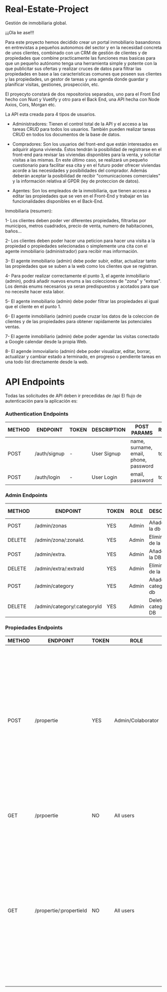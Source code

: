 # Real-Estate-Project
Gestión de inmobiliaria global.

¡¡¡Ola ke ase!!!

Para este proyecto hemos decidido crear un portal inmobiliario basandonos en entrevistas a pequeños autonomos del sector y en la necesidad concreta de unos clientes, combinado con un CRM de gestión de clientes y de propiedades que combine practicamente las funciones mas basicas para que un pequeño autónomo tenga una herramienta simple y potente con la que publicitar sus ofertas y realizar cruces de datos para filtrar las propiedades en base a las caracteristicas comunes que poseen sus clientes y las propiedades, un gestor de tareas y una agenda donde guardar y planificar visitas, gestiones, prospección, etc.

El proyecyto constará de dos repositorios separados, uno para el Front End hecho con Nuxt y Vuetify y otro para el Back End, una API hecha con Node Axios, Cors, Morgan etc.

La API esta creada para 4 tipos de usuarios. 

- Administradores: Tienen el control total de la API y el acceso a las tareas CRUD para todos los usuarios. También pueden realizar tareas CRUD en todos los documentos de la base de datos. 

- Compradores: Son los usuarios del front-end que están interesados en adquirir alguna vivienda. Éstos tendrán la posibilidad de registrarse en el front-end para revisar las viviendas disponibles para la venta, y solicitar visitas a las mismas. En este último caso, se realizará un pequeño cuestionario para facilitar esa cita y en el futuro poder ofrecer viviendas acorde a las necesidades y posibilidades del comprador. Además deberán aceptar la posibilidad de recibir "comunicaciones comerciales" y la información relativa al GPDR (ley de proteccion de datos).

- Agentes: Son los empleados de la inmobiliaria, que tienen acceso a editar las propiedades que se ven en el Front-End y trabajar en las funcionalidades disponibles en el Back-End. 


Inmobiliaria (resumen):

  1- Los clientes deben poder ver diferentes propiedades, filtrarlas por municipos, metros cuadrados, precio de venta, numero de habitaciones, baños...
  
  2- Los clientes deben poder hacer una peticion para hacer una visita a la propiedad o propiedades selecionadas o simplemente una cita con el agente inmobiliario (administrador) para recibir mas información.
  
  3- El agente inmobiliario (admin) debe poder subir, editar, actualizar tanto las propiedades que se suben a la web como los clientes que se registran.
  
  4- Para poder realizar correctamente el punto 3, el agente inmobiliario (admin), podrá añadir nuevos enums a las colecciones de "zona" y "extras". Los demás enums necesarios ya seran predispuestos y acotados para que no necesite hacer esta labor.
  
  5- El agente inmobiliario (admin) debe poder filtrar las propiedades al igual que el cliente en el punto 1.
  
  6- El agente inmobiliario (admin) puede cruzar los datos de la coleccion de clientes y de las propiedades para obtener rapidamente las potenciales ventas.
  
  7- El agente inmobiliario (admin) debe poder agendar las visitas conectado a Google calendar desde la propia Web.
  
  8- El agende inmovialiario (admin) debe poder visualizar, editar, borrar, actualizar y cambiar estado a terminado, en progreso o pendiente tareas en una todo list directamente desde la web.

# API Endpoints

Todas las solicitudes de API deben ir precedidas de /api
El flujo de autenticación para la aplicación es:

### Authentication Endpoints

METHOD | ENDPOINT         | TOKEN | DESCRIPTION              | POST PARAMS                                     | RETURNS
-------|------------------|-------|--------------------------|-------------------------------------------------|--------------------
POST   | /auth/signup     | -     | User Signup              | name, surname, email, phone, password           | token
POST   | /auth/login      | -     | User Login               | email, password                                 | token

### Admin Endpoints

METHOD | ENDPOINT                         | TOKEN | ROLE    | DESCRIPTION                | POST PARAMS    | RETURNS
-------|----------------------------------|-------|---------|----------------------------|----------------|---------
POST   | /admin/zonas                     | YES   |  Admin  | Añade zona a la db         | zona.          | Zona creada
DELETE | /admin/zona/:zonaId.             | YES   |  Admin  | Elimina zona de la db      | zonaId         | Zona eliminada
POST   | /admin/extra.                    | YES   |  Admin  | Añade extra a la DB        | extra          | Extra creado
DELETE | /admin/extra/:extraId            | YES   |  Admin  | Elimina extra de la db     | extra.         | Extra eliminado
POST   | /admin/category                  | YES   |  Admin  | Añade categoria a la db    | category       | Categoria creada
DELETE | /admin/category/:categoryId      | YES   |  Admin  | Delete category form DB    | category       | Categoria creada

### Propiedades Endpoints

METHOD | ENDPOINT                         | TOKEN | ROLE          |  DESCRIPTION        | PARAMS                                          | RETURNS
-------|----------------------------------|-------|---------------|---------------------|-------------------------------------------------|--------------------
POST   | /propertie                       | YES   | Admin/Colaborator | Post a propertie| titulo, categoria, fotos, descripcion, notas, provincia, municipio, zona, metros construidos, metros utiles, metros parcela, habitaciones, baños, aseos, extras, planta, numero de plantas, fecha de creación, ubicación, propietario   | Propiedad cargada
GET    | /prpoertie                       | NO    | All users     | Get all properties  | query: search string                            | Lists of matching tittle, categori, postDate and ids
GET    | /propertie/:propertieId                | NO    | All users     | Get full propertie (-notas y propietario only Admin/colaborator  | -                                               | titulo, categoria, fotos, descripcion, notas, provincia, municipio, zona, metros construidos, metros utiles, metros parcela, habitaciones, baños, aseos, extras, planta, numero de plantas, fecha de creación, ubicación, propietario.


